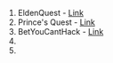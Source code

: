 1. EldenQuest - [Link](https://areymadhav.itch.io/eldenquest)
2. Prince's Quest - [Link](https://areymadhav.itch.io/eldenquest)
3. BetYouCantHack - [Link](https://areymadhav.itch.io/eldenquest)
4. 
5. 

